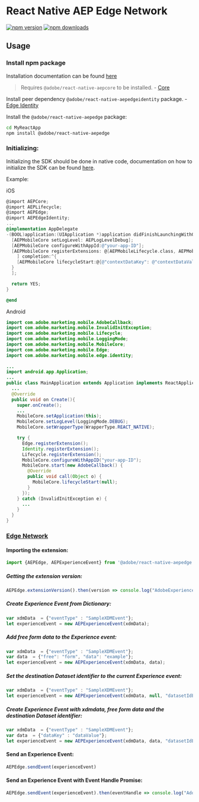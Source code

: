 
# React Native AEP Edge Network

[![npm version](https://badge.fury.io/js/%40adobe%2Freact-native-aepedge.svg)](https://www.npmjs.com/package/@adobe/react-native-aepedge) 
[![npm downloads](https://img.shields.io/npm/dm/@adobe/react-native-aepedge)](https://www.npmjs.com/package/@adobe/react-native-aepedge)

## Usage

### Install npm package

Installation documentation can be found [here](https://github.com/adobe/aepsdk-react-native#requirements)

> Requires `@adobe/react-native-aepcore` to be installed. - [Core](https://github.com/adobe/aepsdk-react-native/tree/main/packages/core#readme)

Install peer dependency `@adobe/react-native-aepedgeidentity` package. - [Edge Identity](https://github.com/adobe/aepsdk-react-native/tree/main/packages/edgeidentity#readme)

Install the `@adobe/react-native-aepedge` package:

```bash
cd MyReactApp
npm install @adobe/react-native-aepedge
```

### Initializing:

Initializing the SDK should be done in native code, documentation on how to initialize the SDK can be found [here](https://github.com/adobe/aepsdk-react-native#initializing). 

Example:

iOS
```objectivec
@import AEPCore;
@import AEPLifecycle;
@import AEPEdge;
@import AEPEdgeIdentity;
...
@implementation AppDelegate
-(BOOL)application:(UIApplication *)application didFinishLaunchingWithOptions:(NSDictionary *)launchOptions {
  [AEPMobileCore setLogLevel: AEPLogLevelDebug];
  [AEPMobileCore configureWithAppId:@"your-app-ID"];
  [AEPMobileCore registerExtensions: @[AEPMobileLifecycle.class, AEPMobileEdge.class, AEPMobileEdgeIdentity.class
    ] completion:^{
    [AEPMobileCore lifecycleStart:@{@"contextDataKey": @"contextDataVal"}];
  }
  ];

  return YES;
}

@end
```

Android
```java
import com.adobe.marketing.mobile.AdobeCallback;
import com.adobe.marketing.mobile.InvalidInitException;
import com.adobe.marketing.mobile.Lifecycle;
import com.adobe.marketing.mobile.LoggingMode;
import com.adobe.marketing.mobile.MobileCore;
import com.adobe.marketing.mobile.Edge;
import com.adobe.marketing.mobile.edge.identity;
  
...
import android.app.Application;
...
public class MainApplication extends Application implements ReactApplication {
  ...
  @Override
  public void on Create(){
    super.onCreate();
    ...
    MobileCore.setApplication(this);
    MobileCore.setLogLevel(LoggingMode.DEBUG);
    MobileCore.setWrapperType(WrapperType.REACT_NATIVE);

    try {
      Edge.registerExtension();
      Identity.registerExtension();
      Lifecycle.registerExtension();
      MobileCore.configureWithAppID("your-app-ID");
      MobileCore.start(new AdobeCallback() {
        @Override
        public void call(Object o) {
          MobileCore.lifecycleStart(null);
        }
      });
    } catch (InvalidInitException e) {
      ...
    }
  }
}     
```

### [Edge Network](https://aep-sdks.gitbook.io/docs/foundation-extensions/experience-platform-extension)

#### Importing the extension:
```javascript
import {AEPEdge, AEPExperienceEvent} from '@adobe/react-native-aepedge';
```

##### Getting the extension version:

```javascript
AEPEdge.extensionVersion().then(version => console.log("AdobeExperienceSDK: AEPEdge version: " + version));
```
##### Create Experience Event from Dictionary:

```javascript
var xdmData  = {"eventType" : "SampleXDMEvent"};
let experienceEvent = new AEPExperienceEvent(xdmData);
```

##### Add free form data to the Experience event:

```javascript
var xdmData  = {"eventType" : "SampleXDMEvent"};
var data  = {"free": "form", "data": "example"};
let experienceEvent = new AEPExperienceEvent(xdmData, data);
```

##### Set the destination Dataset identifier to the current Experience event:

```javascript
var xdmData  = {"eventType" : "SampleXDMEvent"};
let experienceEvent = new AEPExperienceEvent(xdmData, null, "datasetIdExample")
```

##### Create Experience Event with xdmdata, free form data and the destination Dataset identifier:

```javascript
var xdmData  = {"eventType" : "SampleXDMEvent"};
var data  = {"dataKey" : "dataValue"};
let experienceEvent = new AEPExperienceEvent(xdmData, data, "datasetIdExample")
```

#### Send an Experience Event:

```javascript
AEPEdge.sendEvent(experienceEvent)
```

#### Send an Experience Event with Event Handle Promise:

```javascript
AEPEdge.sendEvent(experienceEvent).then(eventHandle => console.log("AdobeExperienceSDK: AEPEdgeEventHandle = " + JSON.stringify(eventHandle)));
```